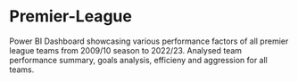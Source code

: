 # Premier-League
Power BI Dashboard showcasing various performance factors of all premier league teams from 2009/10 season to 2022/23. Analysed team performance summary, goals analysis, efficieny and aggression for all teams.
